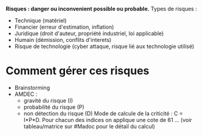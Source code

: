 **Risques : danger ou inconvenient possible ou probable.**
Types de risques :
- Technique (matériel)
- Financier (erreur d'estimation, inflation)
- Juridique (droit d'auteur, propriété industriel, loi applicable)
- Humain (démission, conflits d'interets)
- Risque de technologie (cyber attaque, risque lié aux technologie utilisé)
# Comment gérer ces risques
- Brainstorming
- AMDEC : 
	- gravité du risque (I)
	- probabilité du risque (P)
	- non détection du risque (D)
	Mode de calcule de la criticité : C = I\*P\*D. Pour chacun des indices on applique une cote de 61 ... (voir tableau/matrice sur #Madoc pour le détail du calcul)